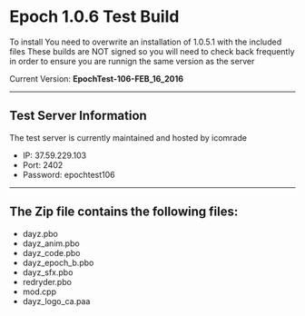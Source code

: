 **Epoch 1.0.6 Test Build**
===========================

To install You need to overwrite an installation of 1.0.5.1 with the included files
These builds are NOT signed so you will need to check back frequently in order to ensure you are runnign the same version as the server

Current Version: **EpochTest-106-FEB_16_2016**

--------------------------
Test Server Information
--------------------------
The test server is currently maintained and hosted by icomrade

* IP: 37.59.229.103
* Port: 2402
* Password: epochtest106

--------------------------
The Zip file contains the following files:
--------------------------
* dayz.pbo
* dayz_anim.pbo
* dayz_code.pbo
* dayz_epoch_b.pbo
* dayz_sfx.pbo
* redryder.pbo
* mod.cpp
* dayz_logo_ca.paa